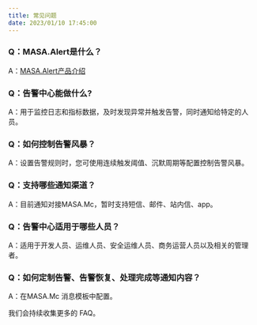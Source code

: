 ```yaml
---
title: 常见问题
date: 2023/01/10 17:45:00
---
```


### Q：MASA.Alert是什么？

A：[MASA.Alert产品介绍](stack/alert/introduce)

### Q：告警中心能做什么?

A：用于监控日志和指标数据，及时发现异常并触发告警，同时通知给特定的人员。

### Q：如何控制告警风暴？

A：设置告警规则时，您可使用连续触发阈值、沉默周期等配置控制告警风暴。

### Q：支持哪些通知渠道？

A：目前通知对接MASA.Mc，暂时支持短信、邮件、站内信、app。

### Q：告警中心适用于哪些人员？

A：适用于开发人员、运维人员、安全运维人员、商务运营人员以及相关的管理者。

### Q：如何定制告警、告警恢复、处理完成等通知内容？

A：在MASA.Mc 消息模板中配置。

我们会持续收集更多的 FAQ。